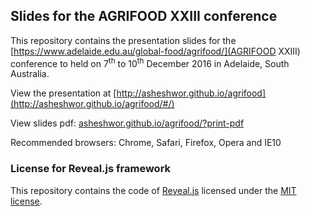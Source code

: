 ## Slides for the AGRIFOOD XXIII conference

This repository contains the presentation slides for the [https://www.adelaide.edu.au/global-food/agrifood/](AGRIFOOD XXIII) conference to held on 7<sup>th</sup> to 10<sup>th</sup> December 2016 in Adelaide, South Australia.

View the presentation at [http://asheshwor.github.io/agrifood](http://asheshwor.github.io/agrifood/#/)

View slides pdf: [asheshwor.github.io/agrifood/?print-pdf](http://asheshwor.github.io/agrifood/?print-pdf)

Recommended browsers: Chrome, Safari, Firefox, Opera and IE10

### License for Reveal.js framework

This repository contains the code of [Reveal.js](https://github.com/hakimel/reveal.js) licensed under the [MIT license](https://github.com/asheshwor/agrifood/blob/master/LICENSE).
